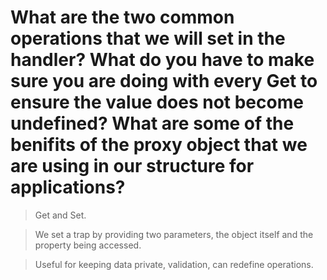 # What are the two common operations that we will set in the handler?  What do you have to make sure you are doing with every Get to ensure the value does not become undefined?  What are some of the benifits of the proxy object that we are using in our structure for applications?

>Get and Set.  

>We set a trap by providing two parameters,  the object itself and the property being accessed.

>Useful for keeping data private, validation, can redefine operations. 